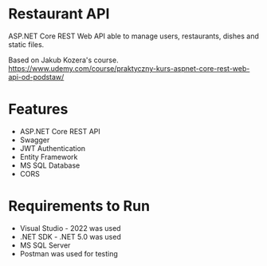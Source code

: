 # Restaurant API
ASP.NET Core REST Web API able to manage users, restaurants, dishes and static files.

Based on Jakub Kozera's course.
https://www.udemy.com/course/praktyczny-kurs-aspnet-core-rest-web-api-od-podstaw/
# Features
- ASP.NET Core REST API
- Swagger
- JWT Authentication
- Entity Framework
- MS SQL Database
- CORS
# Requirements to Run
- Visual Studio - 2022 was used
- .NET SDK - .NET 5.0 was used
- MS SQL Server
- Postman was used for testing
